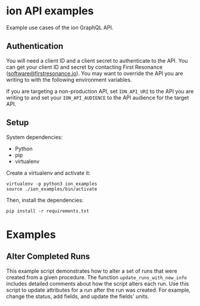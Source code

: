 # ion API examples
Example use cases of the ion GraphQL API.

## Authentication
You will need a client ID and a client secret to authenticate to the API. You can get your client ID and secret by contacting First Resonance (software@firstresonance.io). You may want to override the API you are writing to with the following environment variables.

If you are targeting a non-production API, set `ION_API_URI` to the API you are writing to and set your  `ION_API_AUDIENCE` to the API audience for the target API.

## Setup

System dependencies:
- Python
- pip
- virtualenv

Create a virtualenv and activate it:

```
virtualenv -p python3 ion_examples
source ./ion_examples/bin/activate
```

Then, install the dependencies:

```
pip install -r requirements.txt
```

# Examples

## Alter Completed Runs
This example script demonstrates how to alter a set of runs that were created from a given procedure. The function `update_runs_with_new_info` includes detailed comments about how the script alters each run. Use this script to update attributes for a run after the run was created. For example, change the status, add fields, and update the fields' units.
